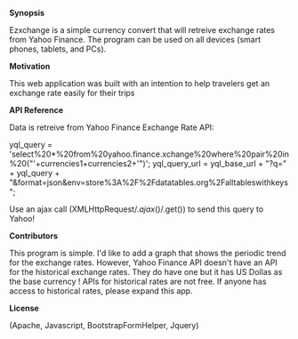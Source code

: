 <b>Synopsis</b>

Ezxchange is a simple currency convert that will retreive exchange rates from Yahoo Finance. The program can be used on all devices (smart phones, tablets, and PCs). 

<b>Motivation</b>

This web application was built with an intention to help travelers get an exchange rate easily for their trips 


<b>API Reference</b>

Data is retreive from Yahoo Finance Exchange Rate API:

yql_query = 'select%20*%20from%20yahoo.finance.xchange%20where%20pair%20in%20("'+currencies1+currencies2+'")';
yql_query_url = yql_base_url + "?q=" + yql_query + "&format=json&env=store%3A%2F%2Fdatatables.org%2Falltableswithkeys";

Use an  ajax call (XMLHttpRequest/$.ajax()/$.get()) to send this query to Yahoo!

<b>Contributors</b>

This program is simple. I'd like to add a graph that shows the periodic trend for the exchange rates. However, Yahoo Finance API doesn't have an API for the historical exchange rates.
They do have one but it has US Dollas as the base currency ! APIs for historical rates are not free. If anyone has access to historical rates, please expand this app. 

<b>License</b>

(Apache, Javascript, BootstrapFormHelper, Jquery)
